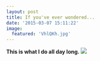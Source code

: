```yaml
---
layout: post
title: If you've ever wondered...
date: '2015-03-07 15:11:22'
image:
  featured: 'VhlQKh.jpg'
---
```


**This is what I do all day long.**
![](http://danholloran.me/dist/uploads/VhlQKh.jpg)
